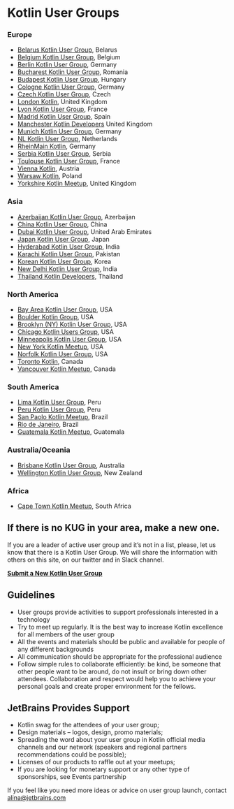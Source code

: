 ---
---

# Kotlin User Groups

<div class="g-grid">
<div class="g-6" markdown="1">

### Europe

 * [Belarus Kotlin User Group](https://bkug.by/), Belarus 
 * [Belgium Kotlin User Group](https://www.kotlin.be/), Belgium
 * [Berlin Kotlin User Group](https://www.meetup.com/kotlin-berlin/), Germany
 * [Bucharest Kotlin User Group](https://www.meetup.com/kug-bucharest/), Romania
 * [Budapest Kotlin User Group](mailto:orsi@makery.co), Hungary
 * [Cologne Kotlin User Group](https://www.meetup.com/Kotlin-User-Group-Cologne/?from=ref), Germany
 * [Czech Kotlin User Group](http://www.kotliners.cz), Czech
 * [London Kotlin](http://www.meetup.com/kotlin-london/), United Kingdom
 * [Lyon Kotlin User Group](http://www.meetup.com/Lyon-Kotlin-User-Group/), France
 * [Madrid Kotlin User Group](https://www.meetup.com/KotlinMAD/), Spain
 * [Manchester Kotlin Developers](http://www.meetup.com/Kotlin-Manchester/) United Kingdom
 * [Munich Kotlin User Group](https://www.meetup.com/Kotlin-User-Group-Munich/), Germany
 * [NL Kotlin User Group](mailto:s.oudmaijer@sourcelabs.nl), Netherlands
 * [RheinMain Kotlin](http://kotlin.rocks), Germany
 * [Serbia Kotlin User Group](https://www.meetup.com/Serbia-Kotlin-User-Group/), Serbia
 * [Toulouse Kotlin User Group](https://www.meetup.com/fr-FR/Toulouse-Kotlin-User-Group/), France
 * [Vienna Kotlin](https://www.meetup.com/Kotlin-Vienna/), Austria
 * [Warsaw Kotlin](https://www.meetup.com/Kotlin-Warsaw/), Poland
 * [Yorkshire Kotlin Meetup](http://www.meetup.com/Kotlin-Yorkshire-Meetup-Group/), United Kingdom

 
### Asia
  
 * [Azerbaijan Kotlin User Group](https://www.facebook.com/groups/395337754167951/), Azerbaijan
 * [China Kotlin User Group](http://www.kotliner.cn/), China
 * [Dubai Kotlin User Group](https://www.facebook.com/kotlindubai/), United Arab Emirates
 * [Japan Kotlin User Group](https://kotlin.connpass.com/), Japan
 * [Hyderabad Kotlin User Group](https://www.facebook.com/KotlinHyd/), India
 * [Karachi Kotlin User Group](https://www.facebook.com/kotlinkarachi/), Pakistan
 * [Korean Kotlin User Group](http://kotlin.kr/), Korea
 * [New Delhi Kotlin User Group](https://www.facebook.com/kotlinNewDelhi/), India
 * [Thailand Kotlin Developers](https://www.facebook.com/groups/872547279487598/), Thailand

</div>

<div class="g-6" markdown="1">

### North America

* [Bay Area Kotlin User Group](http://www.meetup.com/Bay-Area-Kotlin-User-Group/), USA
* [Boulder Kotlin Group](http://www.meetup.com/Kotlin-Group-Boulder/), USA
* [Brooklyn (NY) Kotlin User Group](https://www.meetup.com/Brooklyn-Kotlin/), USA
* [Chicago Kotlin Users Group](http://www.meetup.com/Chicago-Kotlin/), USA
* [Minneapolis Kotlin User Group](https://www.meetup.com/Twin-Cities-Kotlin-User-Group/), USA
* [New York Kotlin Meetup](http://www.meetup.com/New-York-Kotlin-Meetup/), USA
* [Norfolk Kotlin User Group](mailto:robert.chrzanowski@gmail.com), USA
* [Toronto Kotlin](https://www.meetup.com/Kotlin-Toronto/events/235740293/), Canada
* [Vancouver Kotlin Meetup](https://www.meetup.com/VancouverKotlin/), Canada

### South America

* [Lima Kotlin User Group](https://www.facebook.com/groups/limakotlin/), Peru
* [Peru Kotlin User Group](https://www.facebook.com/groups/1540580306247047/), Peru
* [San Paolo Kotlin Meetup](https://www.meetup.com/kotlin-meetup-sp/), Brazil 
* [Rio de Janeiro](https://www.meetup.com/Kotlin-Rio/), Brazil
* [Guatemala Kotlin Meetup](https://www.meetup.com/Guatemala-Kotlin-Meetup/), Guatemala

### Australia/Oceania

* [Brisbane Kotlin User Group](https://www.meetup.com/Brisbane-Kotlin-User-Group/), Australia
* [Wellington Kotlin User Group](https://www.meetup.com/Wellington-kt/), New Zealand

### Africa

* [Cape Town Kotlin Meetup](https://www.meetup.com/Cape-Town-Kotlin-Meetup/), South Africa

</div>
</div>


## If there is no KUG in your area, make a new one.

If you are a leader of active user group and it’s not in a list, please, let us know that there is a Kotlin User Group. We will share the information with others on this site, on our twitter and in Slack channel. 

**[Submit a New Kotlin User Group](https://docs.google.com/forms/d/e/1FAIpQLSdkLbD_SPbXZDVW2nQPgUiLCW4HOSXysOVK1jPLcShPfyhkNA/viewform)**

## Guidelines
* User groups provide activities to support professionals interested in a technology
* Try to meet up regularly. It is the best way to increase Kotlin excellence for all members of the user group
* All the events and materials should be public and available for people of any different backgrounds
* All communication should be appropriate for the professional audience
* Follow simple rules to collaborate efficiently: be kind, be someone that other people want to be around, do not insult or bring down other attendees. Collaboration and respect would help you to achieve your personal goals and create proper environment for the fellows. 

## JetBrains Provides Support
* Kotlin swag for the attendees of your user group;
* Design materials – logos, design, promo materials; 
* Spreading the word about your user group in Kotlin official media channels and our network (speakers and regional partners recommendations could be possible);
* Licenses of our products to raffle out at your meetups;
* If you are looking for monetary support or any other type of sponsorships, see Events partnership


If you feel like you need more ideas or advice on user group launch, contact [alina@jetbrains.com](mailto:alina@jetbrains.com)
